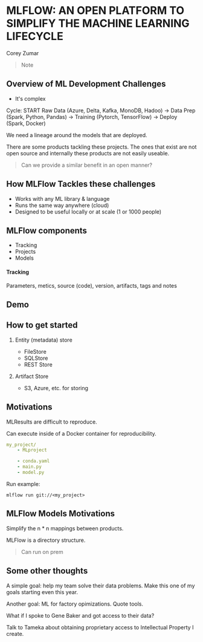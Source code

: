 # MLFLOW: AN OPEN PLATFORM TO SIMPLIFY THE MACHINE LEARNING LIFECYCLE
Corey Zumar

> Note

## Overview of ML Development Challenges
* It's complex

Cycle: 
START Raw Data (Azure, Delta, Kafka, MonoDB, Hadoo) -> 
Data Prep (Spark, Python, Pandas) -> 
Training (Pytorch, TensorFlow) -> 
Deploy (Spark, Docker)

We need a lineage around the models that are deployed. 

There are some products tackling these projects. The ones that exist are not open source and internally these products are not easily useable. 

> Can we provide a similar benefit in an open manner? 

## How MLFlow Tackles these challenges
* Works with any ML library & language
* Runs the same way anywhere (cloud)
* Designed to be useful locally or at scale (1 or 1000 people)

## MLFlow components
- Tracking
- Projects
- Models

#### Tracking
Parameters, metics, source (code), version, artifacts, tags and notes

## Demo 

## How to get started
1. Entity (metadata) store
    * FileStore
    * SQLStore
    * REST Store

2. Artifact Store
    * S3, Azure, etc. for storing

## Motivations
MLResults are difficult to reproduce. 

Can execute inside of a Docker container for reproducibility. 

```yaml
my_project/
    - MLproject

    - conda.yaml
    - main.py
    - model.py
```

Run example:

```shell
mlflow run git://<my_project>
```

## MLFlow Models Motivations
Simplify the n * n mappings between products. 

MLFlow is a directory structure. 

> Can run on prem

## Some other thoughts
A simple goal: help my team solve their data problems. Make this one of my goals starting even this year. 

Another goal: ML for factory opimizations. Quote tools. 

What if I spoke to Gene Baker and got access to their data? 

Talk to Tameka about obtaining proprietary access to Intellectual Property I create. 